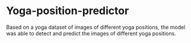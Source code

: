 # Yoga-position-predictor
Based on a yoga dataset of images of different yoga positions, the model was able to detect and predict the images of different yoga positions.
